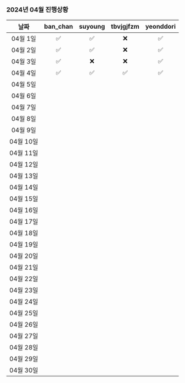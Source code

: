 ### 2024년 04월 진행상황
| 날짜 | ban_chan | suyoung | tbvjgjfzm | yeonddori |
|:---:|:---:|:---:|:---:|:---:|
| 04월 1일 | ✅ | ✅ | ❌ | ✅ |
| 04월 2일 | ✅ | ✅ | ❌ | ✅ |
| 04월 3일 | ✅ | ❌ | ❌ | ✅ |
| 04월 4일 | ✅ | ✅ | ✅ | ✅ |
| 04월 5일 | | | | |
| 04월 6일 | | | | |
| 04월 7일 | | | | |
| 04월 8일 | | | | |
| 04월 9일 | | | | |
| 04월 10일 | | | | |
| 04월 11일 | | | | |
| 04월 12일 | | | | |
| 04월 13일 | | | | |
| 04월 14일 | | | | |
| 04월 15일 | | | | |
| 04월 16일 | | | | |
| 04월 17일 | | | | |
| 04월 18일 | | | | |
| 04월 19일 | | | | |
| 04월 20일 | | | | |
| 04월 21일 | | | | |
| 04월 22일 | | | | |
| 04월 23일 | | | | |
| 04월 24일 | | | | |
| 04월 25일 | | | | |
| 04월 26일 | | | | |
| 04월 27일 | | | | |
| 04월 28일 | | | | |
| 04월 29일 | | | | |
| 04월 30일 | | | | |
